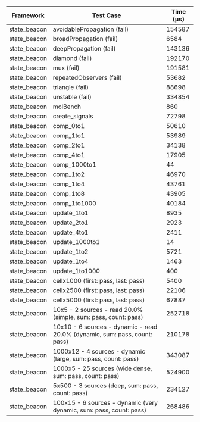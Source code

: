| Framework | Test Case | Time (μs) |
| --- | --- | --- |
| state_beacon | avoidablePropagation (fail) | 154587 |
| state_beacon | broadPropagation (fail) | 6584 |
| state_beacon | deepPropagation (fail) | 143136 |
| state_beacon | diamond (fail) | 192170 |
| state_beacon | mux (fail) | 191581 |
| state_beacon | repeatedObservers (fail) | 53682 |
| state_beacon | triangle (fail) | 88698 |
| state_beacon | unstable (fail) | 334854 |
| state_beacon | molBench | 860 |
| state_beacon | create_signals | 72798 |
| state_beacon | comp_0to1 | 50610 |
| state_beacon | comp_1to1 | 53989 |
| state_beacon | comp_2to1 | 34138 |
| state_beacon | comp_4to1 | 17905 |
| state_beacon | comp_1000to1 | 44 |
| state_beacon | comp_1to2 | 46970 |
| state_beacon | comp_1to4 | 43761 |
| state_beacon | comp_1to8 | 43905 |
| state_beacon | comp_1to1000 | 40184 |
| state_beacon | update_1to1 | 8935 |
| state_beacon | update_2to1 | 2923 |
| state_beacon | update_4to1 | 2411 |
| state_beacon | update_1000to1 | 14 |
| state_beacon | update_1to2 | 5721 |
| state_beacon | update_1to4 | 1463 |
| state_beacon | update_1to1000 | 400 |
| state_beacon | cellx1000 (first: pass, last: pass) | 5400 |
| state_beacon | cellx2500 (first: pass, last: pass) | 22106 |
| state_beacon | cellx5000 (first: pass, last: pass) | 67887 |
| state_beacon | 10x5 - 2 sources - read 20.0% (simple, sum: pass, count: pass) | 252718 |
| state_beacon | 10x10 - 6 sources - dynamic - read 20.0% (dynamic, sum: pass, count: pass) | 210178 |
| state_beacon | 1000x12 - 4 sources - dynamic (large, sum: pass, count: pass) | 343087 |
| state_beacon | 1000x5 - 25 sources (wide dense, sum: pass, count: pass) | 524900 |
| state_beacon | 5x500 - 3 sources (deep, sum: pass, count: pass) | 234127 |
| state_beacon | 100x15 - 6 sources - dynamic (very dynamic, sum: pass, count: pass) | 268486 |
